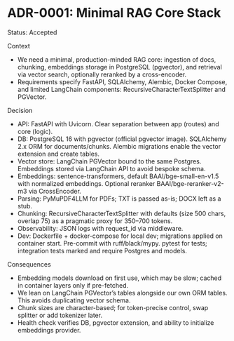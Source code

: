 # ADR-0001: Minimal RAG Core Stack

Status: Accepted

Context
- We need a minimal, production-minded RAG core: ingestion of docs, chunking, embeddings storage in PostgreSQL (pgvector), and retrieval via vector search, optionally reranked by a cross-encoder.
- Requirements specify FastAPI, SQLAlchemy, Alembic, Docker Compose, and limited LangChain components: RecursiveCharacterTextSplitter and PGVector.

Decision
- API: FastAPI with Uvicorn. Clear separation between app (routes) and core (logic).
- DB: PostgreSQL 16 with pgvector (official pgvector image). SQLAlchemy 2.x ORM for documents/chunks. Alembic migrations enable the vector extension and create tables.
- Vector store: LangChain PGVector bound to the same Postgres. Embeddings stored via LangChain API to avoid bespoke schema.
- Embeddings: sentence-transformers, default BAAI/bge-small-en-v1.5 with normalized embeddings. Optional reranker BAAI/bge-reranker-v2-m3 via CrossEncoder.
- Parsing: PyMuPDF4LLM for PDFs; TXT is passed as-is; DOCX left as a stub.
- Chunking: RecursiveCharacterTextSplitter with defaults (size 500 chars, overlap 75) as a pragmatic proxy for 350–700 tokens.
- Observability: JSON logs with request_id via middleware.
- Dev: Dockerfile + docker-compose for local dev; migrations applied on container start. Pre-commit with ruff/black/mypy. pytest for tests; integration tests marked and require Postgres and models.

Consequences
- Embedding models download on first use, which may be slow; cached in container layers only if pre-fetched.
- We lean on LangChain PGVector’s tables alongside our own ORM tables. This avoids duplicating vector schema.
- Chunk sizes are character-based; for token-precise control, swap splitter or add tokenizer later.
- Health check verifies DB, pgvector extension, and ability to initialize embeddings provider.

